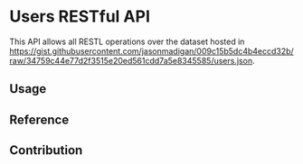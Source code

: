 # Users RESTful API
This API allows all RESTL operations over the dataset hosted in https://gist.githubusercontent.com/jasonmadigan/009c15b5dc4b4eccd32b/raw/34759c44e77d2f3515e20ed561cdd7a5e8345585/users.json.

## Usage

## Reference

## Contribution
